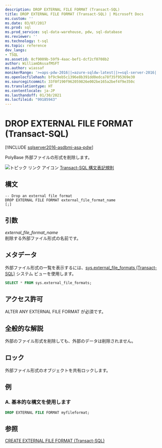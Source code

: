 ```yaml
---
description: DROP EXTERNAL FILE FORMAT (Transact-SQL)
title: DROP EXTERNAL FILE FORMAT (Transact-SQL) | Microsoft Docs
ms.custom: ''
ms.date: 03/07/2017
ms.prod: sql
ms.prod_service: sql-data-warehouse, pdw, sql-database
ms.reviewer: ''
ms.technology: t-sql
ms.topic: reference
dev_langs:
- TSQL
ms.assetid: 8cf9009b-59f9-4aac-bef1-dcf2cf0708b2
author: WilliamDAssafMSFT
ms.author: wiassaf
monikerRange: '>=aps-pdw-2016||=azure-sqldw-latest||>=sql-server-2016||>=sql-server-linux-2017||=azuresqldb-mi-current'
ms.openlocfilehash: bf9c9eb5c1396e8b391dd0edca78f35f95369e30
ms.sourcegitcommit: 33f0f190f962059826e002be165a2bef4f9e350c
ms.translationtype: HT
ms.contentlocale: ja-JP
ms.lasthandoff: 01/30/2021
ms.locfileid: "99185943"
---
```

# <a name="drop-external-file-format-transact-sql"></a>DROP EXTERNAL FILE FORMAT (Transact-SQL)
[!INCLUDE [sqlserver2016-asdbmi-asa-pdw](../../includes/applies-to-version/sqlserver2016-asdbmi-asa-pdw.md)]

  PolyBase 外部ファイルの形式を削除します。  
  
 ![トピック リンク アイコン](../../database-engine/configure-windows/media/topic-link.gif "トピック リンク アイコン") [Transact-SQL 構文表記規則](../../t-sql/language-elements/transact-sql-syntax-conventions-transact-sql.md)  
  
## <a name="syntax"></a>構文  
  
```syntaxsql
-- Drop an external file format  
DROP EXTERNAL FILE FORMAT external_file_format_name  
[;]  
```  
  
## <a name="arguments"></a>引数  
 *external_file_format_name*  
 削除する外部ファイル形式の名前です。  
  
## <a name="metadata"></a>メタデータ  
 外部ファイル形式の一覧を表示するには、[sys.external_file_formats &#40;Transact-SQL&#41;](../../relational-databases/system-catalog-views/sys-external-file-formats-transact-sql.md) システム ビューを使用します。  
  
```sql  
SELECT * FROM sys.external_file_formats;  
```  
  
## <a name="permissions"></a>アクセス許可  
 ALTER ANY EXTERNAL FILE FORMAT が必須です。  
  
## <a name="general-remarks"></a>全般的な解説  
 外部のファイル形式を削除しても、外部のデータは削除されません。  
  
## <a name="locking"></a>ロック  
 外部ファイル形式のオブジェクトを共有ロックします。  
  
## <a name="examples"></a>例  
  
### <a name="a-using-basic-syntax"></a>A. 基本的な構文を使用します  
  
```sql  
DROP EXTERNAL FILE FORMAT myfileformat;  
```  
  
## <a name="see-also"></a>参照  
 [CREATE EXTERNAL FILE FORMAT &#40;Transact-SQL&#41;](../../t-sql/statements/create-external-file-format-transact-sql.md)  
  
  

